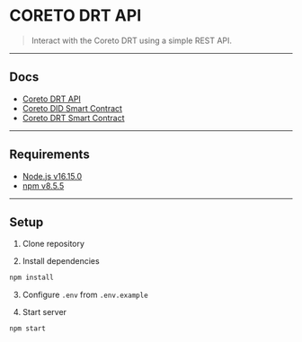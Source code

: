 # CORETO DRT API

> Interact with the Coreto DRT using a simple REST API.

---

## Docs
- [Coreto DRT API](https://github.com/coreto-io/coreto-drt-api/blob/master/docs/swagger.md)
- [Coreto DID Smart Contract](https://github.com/coreto-io/coreto-did-smart-contract/blob/master/README.md)
- [Coreto DRT Smart Contract](https://github.com/coreto-io/coreto-did-smart-contract/blob/master/README.md)

---

## Requirements

- [Node.js v16.15.0](https://nodejs.org/en/download/package-manager/)
- [npm v8.5.5](https://www.npmjs.com/get-npm)

---

## Setup

1. Clone repository

2. Install dependencies

```bash
npm install
```

3. Configure `.env` from `.env.example`

4. Start server

```bash
npm start
```
